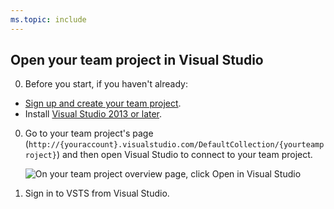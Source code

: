 ```yaml
---
ms.topic: include
---
```


##	Open your team project in Visual Studio

0. Before you start, if you haven't already:

 * [Sign up and create your team project](../../accounts/create-account-msa-or-work-student.md).
 * Install [Visual Studio 2013 or later](https://www.visualstudio.com/downloads).

0. Go to your team project's page 
(```http://{youraccount}.visualstudio.com/DefaultCollection/{yourteamproject}```)
and then open Visual Studio to connect to your team project.

	![On your team project overview page, click Open in Visual Studio](../../_shared/_img/GoHomeOpenInVisualStudio.png)

0. Sign in to VSTS from Visual Studio. 
